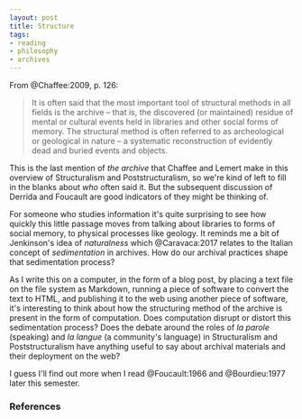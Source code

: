 ```yaml
---
layout: post
title: Structure
tags:
- reading
- philosophy
- archives
---
```



From @Chaffee:2009, p. 126:

> It is often said that the most important tool of structural methods in 
> all fields is the archive – that is, the discovered (or maintained) 
> residue of mental or cultural events held in libraries and other social 
> forms of memory. The structural method is often referred to as 
> archeological or geological in nature – a systematic reconstruction 
> of evidently dead and buried events and objects.

This is the last mention of *the archive* that Chaffee and Lemert make in this
overview of Structuralism and Poststructuralism, so we're kind of left to fill
in the blanks about *who* often said it. But the subsequent discussion of
Derrida and Foucault are good indicators of they might be thinking of.

For someone who studies information it's quite surprising to see how quickly
this little passage moves from talking about libraries to forms of social
memory, to physical processes like geology. It reminds me a bit of Jenkinson's
idea of *naturalness* which @Caravaca:2017 relates to the Italian concept of
*sedimentation* in archives. How do our archival practices shape that
sedimentation process?

As I write this on a computer, in the form of a blog post, by placing a text
file on the file system as Markdown, running a piece of software to convert the
text to HTML, and publishing it to the web using another piece of software, it's
interesting to think about how the structuring method of the archive is present
in the form of computation. Does computation disrupt or distort this
sedimentation process?  Does the debate around the roles of *la parole*
(speaking) and *la langue* (a community's language) in Structuralism and
Poststructuralism have anything useful to say about archival materials and their
deployment on the web?

I guess I'll find out more when I read @Foucault:1966 and @Bourdieu:1977 later
this semester.

### References

